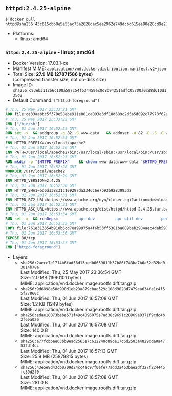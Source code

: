 ## `httpd:2.4.25-alpine`

```console
$ docker pull httpd@sha256:43c615cbb0e5e55ac75a2626dac5ee2962e749dcbd615ee80e28cd9e2707304b
```

-	Platforms:
	-	linux; amd64

### `httpd:2.4.25-alpine` - linux; amd64

-	Docker Version: 17.03.1-ce
-	Manifest MIME: `application/vnd.docker.distribution.manifest.v2+json`
-	Total Size: **27.9 MB (27871586 bytes)**  
	(compressed transfer size, not on-disk size)
-	Image ID: `sha256:c93eb3112b6c108a587c54f634459ec0d8b94351adfc05700a0cd8d610d135d2`
-	Default Command: `["httpd-foreground"]`

```dockerfile
# Thu, 25 May 2017 23:33:21 GMT
ADD file:ce33aabbc5f370e58ebe911e081ce093e3df18d689c2d5a5d092c77973f62a54 in / 
# Thu, 25 May 2017 23:33:22 GMT
CMD ["/bin/sh"]
# Thu, 01 Jun 2017 16:52:25 GMT
RUN set -x 	&& addgroup -g 82 -S www-data 	&& adduser -u 82 -D -S -G www-data www-data
# Thu, 01 Jun 2017 16:52:25 GMT
ENV HTTPD_PREFIX=/usr/local/apache2
# Thu, 01 Jun 2017 16:52:26 GMT
ENV PATH=/usr/local/apache2/bin:/usr/local/sbin:/usr/local/bin:/usr/sbin:/usr/bin:/sbin:/bin
# Thu, 01 Jun 2017 16:52:27 GMT
RUN mkdir -p "$HTTPD_PREFIX" 	&& chown www-data:www-data "$HTTPD_PREFIX"
# Thu, 01 Jun 2017 16:52:28 GMT
WORKDIR /usr/local/apache2
# Thu, 01 Jun 2017 16:52:29 GMT
ENV HTTPD_VERSION=2.4.25
# Thu, 01 Jun 2017 16:52:30 GMT
ENV HTTPD_SHA1=bd6d138c31c109297da2346c6e7b93b9283993d2
# Thu, 01 Jun 2017 16:52:31 GMT
ENV HTTPD_BZ2_URL=https://www.apache.org/dyn/closer.cgi?action=download&filename=httpd/httpd-2.4.25.tar.bz2
# Thu, 01 Jun 2017 16:52:31 GMT
ENV HTTPD_ASC_URL=https://www.apache.org/dist/httpd/httpd-2.4.25.tar.bz2.asc
# Thu, 01 Jun 2017 16:53:34 GMT
RUN set -x 	&& runDeps=' 		apr-dev 		apr-util-dev 		perl 	' 	&& apk add --no-cache --virtual .build-deps 		$runDeps 		ca-certificates 		coreutils 		dpkg-dev dpkg 		gcc 		gnupg 		libc-dev 		libressl 		libressl-dev 		libxml2-dev 		lua-dev 		make 		nghttp2-dev 		pcre-dev 		tar 		zlib-dev 		&& wget -O httpd.tar.bz2 "$HTTPD_BZ2_URL" 	&& echo "$HTTPD_SHA1 *httpd.tar.bz2" | sha1sum -c - 	&& wget -O httpd.tar.bz2.asc "$HTTPD_ASC_URL" 	&& export GNUPGHOME="$(mktemp -d)" 	&& gpg --keyserver ha.pool.sks-keyservers.net --recv-keys A93D62ECC3C8EA12DB220EC934EA76E6791485A8 	&& gpg --batch --verify httpd.tar.bz2.asc httpd.tar.bz2 	&& rm -r "$GNUPGHOME" httpd.tar.bz2.asc 		&& mkdir -p src 	&& tar -xf httpd.tar.bz2 -C src --strip-components=1 	&& rm httpd.tar.bz2 	&& cd src 		&& gnuArch="$(dpkg-architecture --query DEB_BUILD_GNU_TYPE)" 	&& ./configure 		--build="$gnuArch" 		--prefix="$HTTPD_PREFIX" 		--enable-mods-shared=reallyall 	&& make -j "$(nproc)" 	&& make install 		&& cd .. 	&& rm -r src man manual 		&& sed -ri 		-e 's!^(\s*CustomLog)\s+\S+!\1 /proc/self/fd/1!g' 		-e 's!^(\s*ErrorLog)\s+\S+!\1 /proc/self/fd/2!g' 		"$HTTPD_PREFIX/conf/httpd.conf" 		&& runDeps="$runDeps $( 		scanelf --needed --nobanner --recursive /usr/local 			| awk '{ gsub(/,/, "\nso:", $2); print "so:" $2 }' 			| sort -u 			| xargs -r apk info --installed 			| sort -u 	)" 	&& apk add --virtual .httpd-rundeps $runDeps 	&& apk del .build-deps
# Thu, 01 Jun 2017 16:53:35 GMT
COPY file:761e313354b918b6cd7ea99975a4f6b53ff5381ba689bab2984aec4dab597215 in /usr/local/bin/ 
# Thu, 01 Jun 2017 16:53:36 GMT
EXPOSE 80/tcp
# Thu, 01 Jun 2017 16:53:37 GMT
CMD ["httpd-foreground"]
```

-	Layers:
	-	`sha256:2aecc7e1714b6fad58d13aedb0639011b37b86f743ba7b6a52d82bd03014b78e`  
		Last Modified: Thu, 25 May 2017 23:36:54 GMT  
		Size: 2.0 MB (1990101 bytes)  
		MIME: application/vnd.docker.image.rootfs.diff.tar.gzip
	-	`sha256:9d6898e50d990d1eb23a879cbae529c108d9028d7479ea634fe1c4f55f27860c`  
		Last Modified: Thu, 01 Jun 2017 16:57:08 GMT  
		Size: 1.2 KB (1249 bytes)  
		MIME: application/vnd.docker.image.rootfs.diff.tar.gzip
	-	`sha256:edae18073bebe571f49c4096075e7ad38c9691c28969a0371f9cdc4b2f65a026`  
		Last Modified: Thu, 01 Jun 2017 16:57:08 GMT  
		Size: 140.0 B  
		MIME: application/vnd.docker.image.rootfs.diff.tar.gzip
	-	`sha256:e77fcbbee63bb9ead2563e7c612240c89de17c6d2503a4829cda0a47532df4dc`  
		Last Modified: Thu, 01 Jun 2017 16:57:13 GMT  
		Size: 25.9 MB (25879815 bytes)  
		MIME: application/vnd.docker.image.rootfs.diff.tar.gzip
	-	`sha256:43e5e8d43cb0709d24cc4ac97f0efe77add3a463bae2df327f224445fc39d2f0`  
		Last Modified: Thu, 01 Jun 2017 16:57:08 GMT  
		Size: 281.0 B  
		MIME: application/vnd.docker.image.rootfs.diff.tar.gzip
